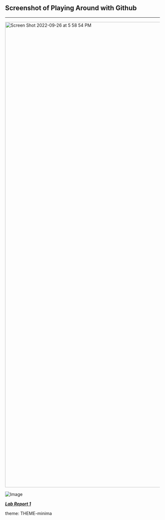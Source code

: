 ## Screenshot of Playing Around with Github 
---
<img width="1512" alt="Screen Shot 2022-09-26 at 5 58 54 PM" src="https://user-images.githubusercontent.com/114449002/192407132-60bfe70d-6fb4-4b56-b105-3935d10fcf0d.png">

![Image](file:///Users/ben/Desktop/Screen%20Shot%202022-09-26%20at%205.58.54%20PM.png)

***[Lab Report 1](https://bec002.github.io/cse15l-lab-reports/)***

theme: THEME-minima
